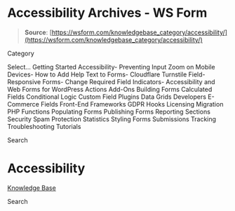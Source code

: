 # Accessibility Archives - WS Form

> **Source**: [https://wsform.com/knowledgebase_category/accessibility/](https://wsform.com/knowledgebase_category/accessibility/)


Category

Select...
 Getting Started Accessibility- Preventing Input Zoom on Mobile Devices- How to Add Help Text to Forms- Cloudflare Turnstile Field- Responsive Forms- Change Required Field Indicators- Accessibility and Web Forms for WordPress Actions Add-Ons Building Forms Calculated Fields Conditional Logic Custom Field Plugins Data Grids Developers E-Commerce Fields Front-End Frameworks GDPR Hooks Licensing Migration PHP Functions Populating Forms Publishing Forms Reporting Sections Security Spam Protection Statistics Styling Forms Submissions Tracking Troubleshooting Tutorials

Search

# Accessibility

 

[Knowledge Base](https://wsform.com/knowledgebase/)

Search

